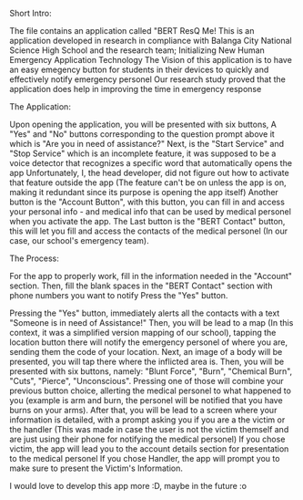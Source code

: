 Short Intro:

The file contains an application called "BERT ResQ Me!
This is an application developed in research in compliance with Balanga City National Science High School
and the research team; Initializing New Human Emergency Application Technology
The Vision of this application is to have an easy emegency button for students in their devices to quickly and effectively notify emergency personel
Our research study proved that the application does help in improving the time in emergency response

The Application:

Upon opening the application, you will be presented with six buttons, A "Yes" and "No" buttons corresponding to the question prompt above it which is "Are you in need of assistance?"
Next, is the "Start Service" and "Stop Service" which is an incomplete feature, it was supposed to be a voice detector that recognizes a specific word that automatically opens the app
Unfortunately, I, the head developer, did not figure out how to activate that feature outside the app (The feature can't be on unless the app is on, making it redundant since its purpose is opening the app itself)
Another button is the "Account Button", with this button, you can fill in and access your personal info - and medical info that can be used by medical personel when you activate the app.
The Last button is the "BERT Contact" button, this will let you fill and access the contacts of the medical personel (In our case, our school's emergency team).

The Process:

For the app to properly work, fill in the information needed in the "Account" section.
Then, fill the blank spaces in the "BERT Contact" section with phone numbers you want to notify 
Press the "Yes" button.

Pressing the "Yes" button, immediately alerts all the contacts with a text "Someone is in need of Assistance!"
Then, you will be lead to a map (In this context, it was a simplified version mapping of our school), tapping the location button there will notify the emergency personel of where you are, sending them the code of your location.
Next, an image of a body will be presented, you will tap there where the inflicted area is. Then, you will be presented with six buttons, namely: "Blunt Force", "Burn", "Chemical Burn", "Cuts", "Pierce", "Unconscious".
Pressing one of those will combine your previous button choice, allerting the medical personel to what happened to you (example is arm and burn, the personel will be notified that you have burns on your arms).
After that, you will be lead to a screen where your information is detailed, with a prompt asking you if you are a the victim or the handler (This was made in case the user is not the victim themself and are just using their phone for notifying the medical personel)
If you chose victim, the app will lead you to the account details section for presentation to the medical personel
If you chose Handler, the app will prompt you to make sure to present the Victim's Information.

I would love to develop this app more :D, maybe in the future :o
